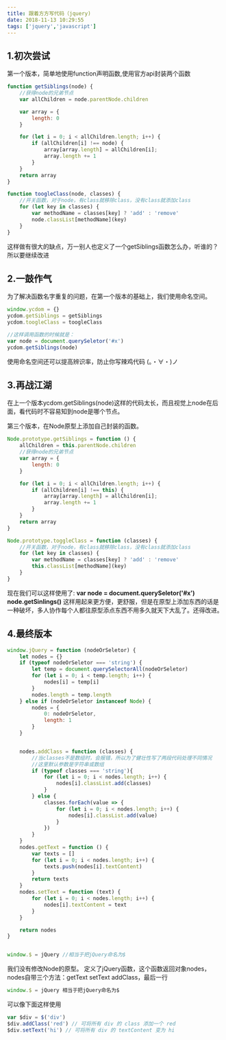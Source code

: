```yaml
---
title: 跟着方方写代码（jquery)
date: 2018-11-13 10:29:55
tags: ['jquery','javascript']
---
```


## 1.初次尝试

第一个版本，简单地使用function声明函数,使用官方api封装两个函数

```javascript
function getSiblings(node) {
    //获得node的兄弟节点
    var allChildren = node.parentNode.children

    var array = {
        length: 0
    }

    for (let i = 0; i < allChildren.length; i++) {
        if (allChildren[i] !== node) {
            array[array.length] = allChildren[i];
            array.length += 1
        }
    }
    return array
}

function toogleClass(node, classes) {
    //开关函数，对于node，有class就移除class，没有class就添加class
    for (let key in classes) {
        var methodName = classes[key] ? 'add' : 'remove'
        node.classList[methodName](key)
    }
}
```
这样做有很大的缺点，万一别人也定义了一个getSiblings函数怎么办，听谁的？
所以要继续改进

## 2.一鼓作气 
为了解决函数名字重复的问题，在第一个版本的基础上，我们使用命名空间。
```javascript
window.ycdom = {}
ycdom.getSiblings = getSiblings
ycdom.toogleClass = toogleClass

//这样调用函数的时候就是：
var node = document.querySeletor('#x')
ycdom.getSiblings(node)
```
使用命名空间还可以提高辨识率，防止你写辣鸡代码 (。・∀・)ノ
## 3.再战江湖 
在上一个版本ycdom.getSiblings(node)这样的代码太长，而且视觉上node在后面，看代码时不容易知到node是哪个节点。

第三个版本，在Node原型上添加自己封装的函数。
```javascript
Node.prototype.getSiblings = function () {
    allChildren = this.parentNode.children
    //获得node的兄弟节点
    var array = {
        length: 0
    }

    for (let i = 0; i < allChildren.length; i++) {
        if (allChildren[i] !== this) {
            array[array.length] = allChildren[i];
            array.length += 1
        }
    }
    return array
}

Node.prototype.toggleClass = function (classes) {
    //开关函数，对于node，有class就移除class，没有class就添加class
    for (let key in classes) {
        var methodName = classes[key] ? 'add' : 'remove'
        this.classList[methodName](key)
    }
}
```
现在我们可以这样使用了:
**var node = document.querySeletor('#x')**
**node.getSinlings()**
这样用起来更方便，更舒服，但是在原型上添加东西的话是一种破坏，多人协作每个人都往原型添点东西不用多久就天下大乱了。还得改进。
## 4.最终版本
```javascript
window.jQuery = function (nodeOrSeletor) {
    let nodes = {}
    if (typeof nodeOrSeletor === 'string') {
        let temp = document.querySelectorAll(nodeOrSeletor)
        for (let i = 0; i < temp.length; i++) {
            nodes[i] = temp[i]
        }
        nodes.length = temp.length
    } else if (nodeOrSeletor instanceof Node) {
        nodes = {
            0: nodeOrSeletor,
            length: 1
        }
    }


    nodes.addClass = function (classes) {
        //当classes不是数组时，会报错，所以为了健壮性写了两段代码处理不同情况
        //这里默认参数是字符串或数组
        if (typeof classes === 'string'){
            for (let i = 0; i < nodes.length; i++) {
                nodes[i].classList.add(classes)
            }
        } else {
            classes.forEach(value => {
                for (let i = 0; i < nodes.length; i++) {
                    nodes[i].classList.add(value)
                }
            })
        }
    } 
    nodes.getText = function () {
        var texts = []
        for (let i = 0; i < nodes.length; i++) {
            texts.push(nodes[i].textContent)
        }
        return texts
    }
    nodes.setText = function (text) {
        for (let i = 0; i < nodes.length; i++) {
            nodes[i].textContent = text
        }
    }

    return nodes
}


window.$ = jQuery //相当于把jQuery命名为$
```

我们没有修改Node的原型。
定义了jQuery函数，这个函数返回对象nodes，nodes自带三个方法：getText setText addClass，最后一行
```javascript
window.$ = jQuery 相当于把jQuery命名为$
```
可以像下面这样使用
```javascript
var $div = $('div')
$div.addClass('red') // 可将所有 div 的 class 添加一个 red
$div.setText('hi') // 可将所有 div 的 textContent 变为 hi
```